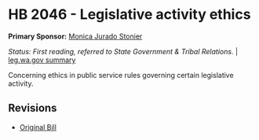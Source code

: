 # HB 2046 - Legislative activity ethics
**Primary Sponsor:** [Monica Jurado Stonier](/person/leg/monica.stonier.md)

*Status: First reading, referred to State Government & Tribal Relations.* | [leg.wa.gov summary](https://app.leg.wa.gov/billsummary?BillNumber=2046&Year=2021)

Concerning ethics in public service rules governing certain legislative activity.

## Revisions
* [Original Bill](1/)